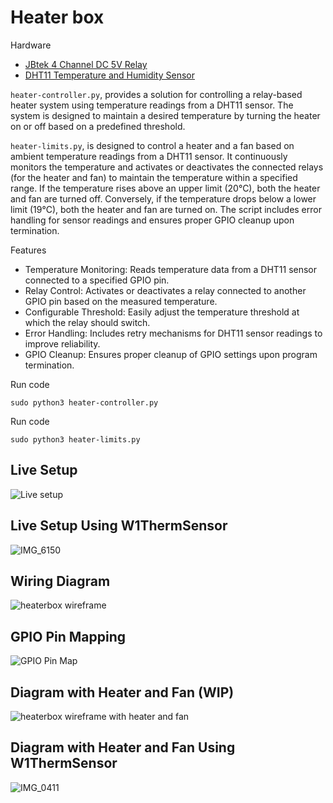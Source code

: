 # Heater box

Hardware
* [JBtek 4 Channel DC 5V Relay](https://www.amazon.com/JBtek-Channel-Module-Arduino-Raspberry/dp/B00KTEN3TM/ref=sr_1_3)
* [DHT11 Temperature and Humidity Sensor](https://www.amazon.com/Temperature-Humidity-Digital-3-3V-5V-Raspberry/dp/B07WT2HJ4F/ref=sr_1_8)

`heater-controller.py`, provides a solution for controlling a relay-based heater system using temperature readings from a DHT11 sensor. The system is designed to maintain a desired temperature by turning the heater on or off based on a predefined threshold.

`heater-limits.py`, is designed to control a heater and a fan based on ambient temperature readings from a DHT11 sensor. It continuously monitors the temperature and activates or deactivates the connected relays (for the heater and fan) to maintain the temperature within a specified range. If the temperature rises above an upper limit (20°C), both the heater and fan are turned off. Conversely, if the temperature drops below a lower limit (19°C), both the heater and fan are turned on. The script includes error handling for sensor readings and ensures proper GPIO cleanup upon termination.

Features
* Temperature Monitoring: Reads temperature data from a DHT11 sensor connected to a specified GPIO pin.
* Relay Control: Activates or deactivates a relay connected to another GPIO pin based on the measured temperature.
* Configurable Threshold: Easily adjust the temperature threshold at which the relay should switch.
* Error Handling: Includes retry mechanisms for DHT11 sensor readings to improve reliability.
* GPIO Cleanup: Ensures proper cleanup of GPIO settings upon program termination.

Run code
```
sudo python3 heater-controller.py
```

Run code
```
sudo python3 heater-limits.py
```

## Live Setup
![Live setup](https://github.com/rbm0622/heaterbox/blob/main/images/live-setup.jpeg?raw=true)

## Live Setup Using W1ThermSensor
![IMG_6150](https://github.com/rbm0622/heaterbox/blob/main/images/IMG_6150.jpeg?raw=true)

## Wiring Diagram
![heaterbox wireframe](https://github.com/rbm0622/heaterbox/blob/main/images/Heater-Box.jpg?raw=true)

## GPIO Pin Mapping
![GPIO Pin Map](https://github.com/rbm0622/heaterbox/blob/main/images/pinmapping.jpeg?raw=true)

## Diagram with Heater and Fan (WIP)
![heaterbox wireframe with heater and fan](https://github.com/rbm0622/heaterbox/blob/main/images/Heater-Box-WIP.jpg?raw=true)

## Diagram with Heater and Fan Using W1ThermSensor
![IMG_0411](https://github.com/rbm0622/heaterbox/blob/main/images/IMG_0411.jpeg?raw=true)
